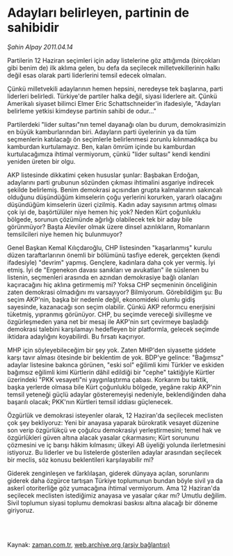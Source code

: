 # Adayları belirleyen, partinin de sahibidir

*Şahin Alpay 2011.04.14*

<td class="columnist-detail">
<p>Partilerin 12 Haziran seçimleri için aday listelerine göz attığımda (birçokları gibi benim de) ilk aklıma gelen, bu defa da seçilecek milletvekillerinin halkı değil esas olarak parti liderlerini temsil edecek olmaları.</p>
<p>
<div id="haberMetinDiv">
<p>Çünkü milletvekili adaylarının hemen hepsini, neredeyse tek başlarına, parti liderleri belirledi. Türkiye'de partiler halka değil, siyasi liderlere ait. Çünkü Amerikalı siyaset bilimci Elmer Eric Schattschneider'in ifadesiyle, "Adayları belirleme yetkisi kimdeyse partinin sahibi de odur..."
<p>Partilerdeki "lider sultası"nın temel dayanağı olan bu durum, demokrasimizin en büyük kamburlarından biri. Adayların parti üyelerinin ya da tüm seçmenlerin katılacağı ön seçimlerle belirlenmesi zorunlu kılınmadıkça bu kamburdan kurtulamayız. Ben, kalan ömrüm içinde bu kamburdan kurtulacağımıza ihtimal vermiyorum, çünkü "lider sultası" kendi kendini yeniden üreten bir olgu.
<p>AKP listesinde dikkatimi çeken hususlar şunlar: Başbakan Erdoğan, adaylarını parti grubunun sözünden çıkması ihtimalini asgariye indirecek şekilde belirlemiş. Benim demokrasi açısından grupta kalmalarının sakıncalı olduğunu düşündüğüm kimselerin çoğu yerlerini korurken, yararlı olacağını düşündüğüm kimselerin üzeri çizilmiş. Kadın aday sayısının artmış olması çok iyi de, başörtülüler niye hemen hiç yok? Neden Kürt çoğunluklu bölgede, sorunun çözümünde ağırlığı olabilecek tek bir aday bile görünmüyor? Başta Aleviler olmak üzere dinsel azınlıkların, Romanların temsilcileri niye hemen hiç bulunmuyor?
<p>Genel Başkan Kemal Kılıçdaroğlu, CHP listesinden "kaşarlanmış" kurulu düzen taraftarlarının önemli bir bölümünü tasfiye ederek, gerçekten (kendi ifadesiyle) "devrim" yapmış. Gençlere, kadınlara daha çok yer vermiş. İyi etmiş. İyi de "Ergenekon davası sanıkları ve avukatları" ile süslenen bu listenin, seçmenleri arasında en azından demokrasiye bağlı olanları kaçıracağını hiç aklına getirmemiş mi? Yoksa CHP seçmeninin önceliğinin zaten demokrasi olmadığını mı varsayıyor? Bilmiyorum. Görebildiğim şu: Bu seçim AKP'nin, başka bir nedenle değil, ekonomideki olumlu gidiş sayesinde, kazanacağı son seçim olabilir. Çünkü AKP reformcu enerjisini tüketmiş, yıpranmış görünüyor. CHP, bu seçimde vereceği sivilleşme ve özgürleşmeden yana net bir mesaj ile AKP'nin sırt çevirmeye başladığı demokrasi talebini karşılamayı hedefleyen bir platformla, gelecek seçimde iktidara adaylığını koyabilirdi. Bu fırsatı kaçırıyor.
<p>MHP için söyleyebileceğim bir şey yok. Zaten MHP'den siyasette şiddete karşı tavır alması ötesinde bir beklentim de yok. BDP'ye gelince: "Bağımsız" adaylar listesine bakınca görünen, "eski sol" eğilimli kimi Türkler ve eskiden bağımsız eğilimli kimi Kürtlerin dâhil edildiği bir "cephe" taktiğiyle Kürtler üzerindeki "PKK vesayeti"ni yaygınlaştırma çabası. Korkarım bu taktik, başka yerlerde olmasa bile Kürt çoğunluklu bölgede, yegâne rakip AKP'nin temsil yeteneği güçlü adaylar gösteremeyişi nedeniyle, beklendiğinden daha başarılı olacak; PKK'nın Kürtleri temsil iddiası güçlenecek.
<p>Özgürlük ve demokrasi isteyenler olarak, 12 Haziran'da seçilecek meclisten çok şey bekliyoruz: Yeni bir anayasa yaparak bürokratik vesayet düzenine son verip özgürlükçü ve çoğulcu demokrasiyi yerleştirmesini; temel hak ve özgürlükleri güven altına alacak yasalar çıkarmasını; Kürt sorununu çözmesini ve iç barışı hâkim kılmasını; ülkeyi AB üyeliği yolunda ilerletmesini istiyoruz. Bu liderler ve bu listelerde gösterilen adaylar arasından seçilecek bir meclis, söz konusu beklentileri karşılayabilir mi?
<p>Giderek zenginleşen ve farklılaşan, giderek dünyaya açılan, sorunlarını giderek daha özgürce tartışan Türkiye toplumunun bundan böyle sivil ya da askerî otoriterliğe göz yumacağına ihtimal vermiyorum. Ama 12 Haziran'da seçilecek meclisten istediğimiz anayasa ve yasalar çıkar mı? Umutlu değilim. Sivil toplumun siyasi toplumu demokrasi baskısı altına alacağı bir döneme giriyoruz. </p></p></p></p></p></p></p></div>
</p>


<p><br>
		 </br></p></td>

Kaynak: [zaman.com.tr](http://zaman.com.tr/yazar.do?yazino=1121147), [web.archive.org (arşiv bağlantısı)](http://web.archive.org/web/20110425005200/http://www.zaman.com.tr:80/yazar.do?yazino=1121147)
